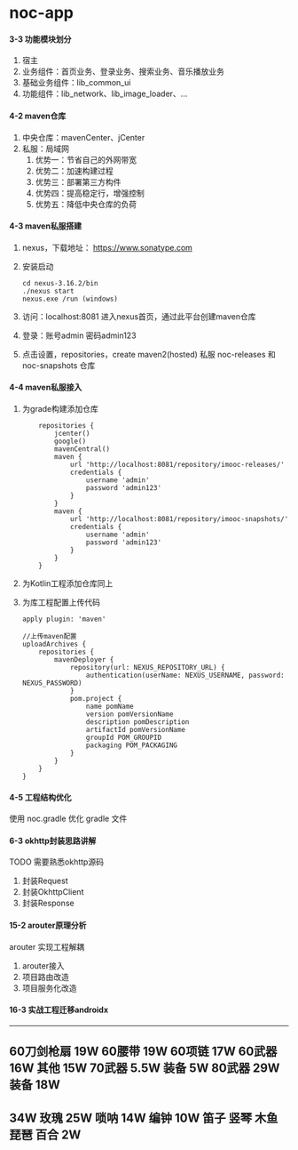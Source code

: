 # noc-app

####  3-3 功能模块划分 

1. 宿主
2. 业务组件：首页业务、登录业务、搜索业务、音乐播放业务
3. 基础业务组件：lib_common_ui
4. 功能组件：lib_network、lib_image_loader、...

####  4-2 maven仓库

1. 中央仓库：mavenCenter、jCenter
2. 私服：局域网
   1. 优势一：节省自己的外网带宽
   2. 优势二：加速构建过程
   3. 优势三：部署第三方构件
   4. 优势四：提高稳定行，增强控制
   5. 优势五：降低中央仓库的负荷

####  4-3 maven私服搭建

1. nexus，下载地址： https://www.sonatype.com

2. 安装启动

   ```shell
   cd nexus-3.16.2/bin
   ./nexus start
   nexus.exe /run (windows)
   ```

3. 访问：localhost:8081 进入nexus首页，通过此平台创建maven仓库

4. 登录：账号admin 密码admin123

5. 点击设置，repositories，create maven2(hosted) 私服 noc-releases 和 noc-snapshots 仓库

####  4-4 maven私服接入 

1. 为grade构建添加仓库

   ```
       repositories {
           jcenter()
           google()
           mavenCentral()
           maven {
               url 'http://localhost:8081/repository/imooc-releases/'
               credentials {
                   username 'admin'
                   password 'admin123'
               }
           }
           maven {
               url 'http://localhost:8081/repository/imooc-snapshots/'
               credentials {
                   username 'admin'
                   password 'admin123'
               }
           }
       }
   ```

2. 为Kotlin工程添加仓库同上

3. 为库工程配置上传代码

   ````
   apply plugin: 'maven'
   
   //上传maven配置
   uploadArchives {
       repositories {
           mavenDeployer {
               repository(url: NEXUS_REPOSITORY_URL) {
                   authentication(userName: NEXUS_USERNAME, password: NEXUS_PASSWORD)
               }
               pom.project {
                   name pomName
                   version pomVersionName
                   description pomDescription
                   artifactId pomVersionName
                   groupId POM_GROUPID
                   packaging POM_PACKAGING
               }
           }
       }
   }
   ````

####  4-5 工程结构优化

使用 noc.gradle 优化 gradle 文件

####  6-3 okhttp封装思路讲解 

TODO 需要熟悉okhttp源码 

1. 封装Request
2. 封装OkhttpClient
3. 封装Response

####  15-2 arouter原理分析 

arouter 实现工程解耦

1.  arouter接入
2.  项目路由改造 
3.  项目服务化改造 

####  16-3 实战工程迁移androidx 













------------------------
60刀剑枪扇 19W 60腰带 19W 60项链 17W 60武器 16W 其他 15W
70武器 5.5W 装备 5W
80武器 29W 装备 18W
------------------------
34W 玫瑰 25W 唢呐 14W 编钟 10W 笛子 竖琴 木鱼 琵琶 百合 2W
------------------------